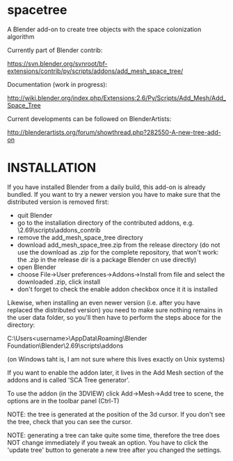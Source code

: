 spacetree
=========

A Blender add-on to create tree objects with the space colonization algorithm

Currently part of Blender contrib:

https://svn.blender.org/svnroot/bf-extensions/contrib/py/scripts/addons/add_mesh_space_tree/

Documentation (work in progress):

http://wiki.blender.org/index.php/Extensions:2.6/Py/Scripts/Add_Mesh/Add_Space_Tree

Current developments can be followed on BlenderArtists:

http://blenderartists.org/forum/showthread.php?282550-A-new-tree-add-on

INSTALLATION
============

If you have installed Blender from a daily build, this add-on is already bundled. If you want to try a newer version you have to make sure that the distributed version is removed first:

- quit Blender
- go to the installation directory of the contributed addons, e.g. <BlenderInstallDir>\2.69\scripts\addons_contrib
- remove the add_mesh_space_tree directory
- download add_mesh_space_tree.zip from the release directory (do not use the download as .zip for the complete repository, that won't work: the .zip in the release dir is a package Blender cn use directly)
- open Blender
- choose File->User preferences->Addons->Install from file and select the downloaded .zip, click install
- don't forget to check the enable addon checkbox once it it is installed

Likewise, when installing an even newer version (i.e. after you have replaced the distributed version) you need to make sure nothing remains in the user data folder, so you'll then have to perform the steps aboce for the directory:

C:\Users\<username>\AppData\Roaming\Blender Foundation\Blender\2.69\scripts\addons

(on Windows taht is, I am not sure where this lives exactly on Unix systems)

If you want to enable the addon later, it lives in the Add Mesh section of the addons and is called 'SCA Tree generator'.

To use the addon (in the 3DVIEW) click Add->Mesh->Add tree to scene, the options are in the toolbar panel (Ctrl-T)

NOTE: the tree is generated at the position of the 3d cursor. If you don't see the tree, check that you can see the cursor.

NOTE: generating a tree can take quite some time, therefore the tree does NOT change immediately if you tweak an option. You have to click the 'update tree' button to generate a new tree after you changed the settings. 



